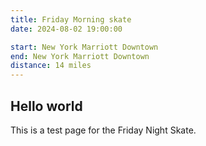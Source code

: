 ```yaml
---
title: Friday Morning skate
date: 2024-08-02 19:00:00

start: New York Marriott Downtown
end: New York Marriott Downtown
distance: 14 miles
---
```


## Hello world

This is a test page for the Friday Night Skate.
